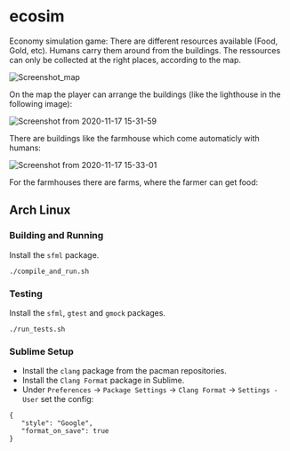 # ecosim
Economy simulation game: There are different resources available (Food, Gold, etc). Humans carry them around from the buildings. The ressources can only be collected at the right places, according to the map.

![Screenshot_map](https://user-images.githubusercontent.com/56499347/99402390-965b7800-28e9-11eb-82e5-a219ac40c117.png)

On the map the player can arrange the buildings (like the lighthouse in the following image):

![Screenshot from 2020-11-17 15-31-59](https://user-images.githubusercontent.com/56499347/99403540-dc650b80-28ea-11eb-921c-54fba1a4fc02.png)

There are buildings like the farmhouse which come automaticly with humans:

![Screenshot from 2020-11-17 15-33-01](https://user-images.githubusercontent.com/56499347/99403379-afb0f400-28ea-11eb-8c10-d4f08bd3a6cd.png)

For the farmhouses there are farms, where the farmer can get food:

## Arch Linux

### Building and Running

Install the `sfml` package.

 ```
 ./compile_and_run.sh
 ```

### Testing

Install the `sfml`, `gtest` and `gmock` packages.

```
./run_tests.sh
```

### Sublime Setup

* Install the `clang` package from the pacman repositories.
* Install the `Clang Format` package in Sublime.
* Under `Preferences` -> `Package Settings` -> `Clang Format` -> `Settings - User` set the config:

 ```
{
	"style": "Google",
	"format_on_save": true
}
 ```
